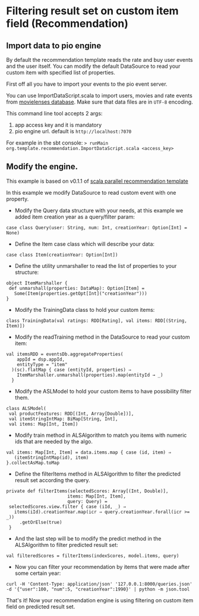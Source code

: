 # Filtering result set on custom item field (Recommendation)

## Import data to pio engine

By default the recommendation template reads the rate and buy user events and the user itself. You can modify the default DataSource to read your custom item with specified list of properties.

First off all you have to import your events to the pio event server.

You can use ImportDataScript.scala to import users, movies and rate events from [movielenses database](http://grouplens.org/datasets/movielens/). 
Make sure that data files are in `UTF-8` encoding.

This command line tool accepts 2 args:

 1. app access key and it is mandatory
 2. pio engine url. default is `http://localhost:7070`
 
For example in the sbt console: `> runMain org.template.recommendation.ImportDataScript.scala <access_key>`

## Modify the engine.

This example is based on v0.1.1 of [scala parallel recommendation template](https://github.com/PredictionIO/template-scala-parallel-recommendation/)

In this example we modify DataSource to read custom event with one property.

* Modify the Query data structure with your needs, at this example we added item creation year as a query/filter param:

`case class Query(user: String, num: Int, creationYear: Option[Int] = None)`

* Define the Item case class which will describe your data:

`case class Item(creationYear: Option[Int])`

* Define the utility unmarshaller to read the list of properties to your structure:

```
object ItemMarshaller {
 def unmarshall(properties: DataMap): Option[Item] =
   Some(Item(properties.getOpt[Int]("creationYear")))
}
```

* Modify the TrainingData class to hold your custom items:

`class TrainingData(val ratings: RDD[Rating], val items: RDD[(String, Item)])`
 
* Modify the readTraining method in the DataSource to read your custom item:

```
val itemsRDD = eventsDb.aggregateProperties(
    appId = dsp.appId,
    entityType = "item"
  )(sc).flatMap { case (entityId, properties) ⇒
    ItemMarshaller.unmarshall(properties).map(entityId → _)
  }
```

* Modify the ASLModel to hold your custom items to have possibility filter them.

```
class ALSModel(
 val productFeatures: RDD[(Int, Array[Double])],
 val itemStringIntMap: BiMap[String, Int],
 val items: Map[Int, Item])
```


* Modify train method in ALSAlgorithm to match you items with numeric ids that are needed by the algo.

```
val items: Map[Int, Item] = data.items.map { case (id, item) ⇒
   (itemStringIntMap(id), item)
}.collectAsMap.toMap
```

* Define the filterItems method in ALSAlgorithm to filter the predicted result set according the query.

```
private def filterItems(selectedScores: Array[(Int, Double)],
                       items: Map[Int, Item],
                       query: Query) =
 selectedScores.view.filter { case (iId, _) ⇒
   items(iId).creationYear.map(icr ⇒ query.creationYear.forall(icr >= _))
     .getOrElse(true)
 }
```

* And the last step will be to modify the predict method in the ALSAlgorithm to filter predicted result set:

`val filteredScores = filterItems(indexScores, model.items, query)`

* Now you can filter your recommendation by items that were made after some certain year:

`curl -H 'Content-Type: application/json' '127.0.0.1:8000/queries.json' -d '{"user":100, "num":5, "creationYear":1990}' | python -m json.tool`

That's it! Now your recommendation engine is using filtering on custom item field on predicted result set.


